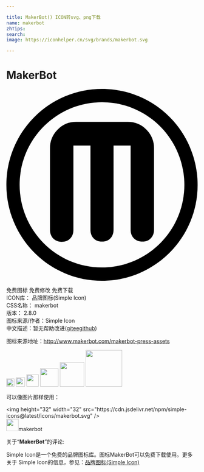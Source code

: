 ```yaml
---

title: MakerBot() ICON转svg、png下载
name: makerbot
zhTips: 
search: 
image: https://iconhelper.cn/svg/brands/makerbot.svg

---
```


# MakerBot  <small style="font-size: 60%;font-weight: 100"></small>

<div id="svg" class="svg-wrap">
<svg role="img" viewBox="0 0 24 24" xmlns="http://www.w3.org/2000/svg"><title>MakerBot icon</title><path d="M23.055 7.328c-.604-1.428-1.47-2.714-2.569-3.813C19.382 2.414 18.1 1.551 16.672.944 15.189.315 13.619 0 12 0c-1.62 0-3.19.318-4.672.945-1.428.604-2.711 1.47-3.813 2.57C2.414 4.615 1.551 5.9.943 7.328.315 8.81 0 10.38 0 12c0 1.619.318 3.189.945 4.671.604 1.429 1.47 2.714 2.569 3.814 1.103 1.1 2.386 1.964 3.813 2.57C8.81 23.686 10.38 24 12 24c1.619 0 3.189-.314 4.671-.944 1.429-.601 2.711-1.471 3.814-2.564 1.1-1.095 1.964-2.386 2.57-3.811.63-1.47.944-3.045.944-4.665 0-1.619-.314-3.18-.944-4.664v-.024zM12 22.335C6.293 22.335 1.665 17.707 1.665 12S6.293 1.665 12 1.665 22.335 6.293 22.335 12 17.707 22.335 12 22.335zm3.242-18.214H8.757c-.922 0-1.7.324-2.333.975-.635.644-.953 1.425-.953 2.334v10.182c0 .449.135.81.4 1.095.267.269.615.42 1.051.42.445 0 .805-.135 1.079-.405.272-.271.409-.63.409-1.08V7.08h2.141v10.529c0 .445.131.806.391 1.08.259.273.611.411 1.059.411.446 0 .799-.138 1.059-.411.26-.274.39-.635.39-1.08V7.08h2.142v10.529c0 .445.135.806.408 1.08.275.273.635.411 1.08.411.435 0 .783-.141 1.05-.423.268-.28.401-.638.401-1.069V7.426c0-.91-.318-1.688-.953-2.336-.633-.648-1.41-.975-2.334-.975v.006z"/></svg>
</div>
<detail full-name='makerbot'></detail>

<div class="detail-page">
<p>
<span><span class="badge-success badge">免费图标</span> <span class="badge-success badge">免费修改</span>  <span class="badge-success badge">免费下载</span> </span>
<br/>
<span>
ICON库：
<span class="badge-secondary badge">品牌图标(Simple Icon)</span> 
</span>
<br/>
<span>
CSS名称：
<span class="badge-secondary badge">makerbot</span> 
</span>

<br/>
<span>
版本：
<span class="badge-secondary badge">2.8.0</span> 
</span>
<br/>
<span>图标来源/作者：<span class="badge-light badge">Simple Icon</span></span> 
<br/>
<span class="zh-detail">中文描述：暂无<span class="help-link"><span>帮助改进</span>(<a href="https://gitee.com/liuwave/icon-helper/edit/master/json/brands/makerbot.json" target="_blank" rel="noopener noreferrer">gitee</a><a href="https://github.com/liuwave/icon-helper/edit/master/json/brands/makerbot.json" target="_blank" rel="noopener noreferrer">github</a></span>)</span><br/>
</p>
</div><div class="description description alert alert-light"><p>图标来源地址：<a href="http://www.makerbot.com/makerbot-press-assets" target="_blank" rel="noopener noreferrer">http://www.makerbot.com/makerbot-press-assets</a></p></div>
<div class="alert alert-dark">
<img height="21" width="21" src="https://cdn.jsdelivr.net/npm/simple-icons@latest/icons/makerbot.svg" />
<img height="24" width="24" src="https://cdn.jsdelivr.net/npm/simple-icons@latest/icons/makerbot.svg" />
<img height="32" width="32" src="https://cdn.jsdelivr.net/npm/simple-icons@latest/icons/makerbot.svg" />
<img height="48" width="48" src="https://cdn.jsdelivr.net/npm/simple-icons@latest/icons/makerbot.svg" />
<img height="64" width="64" src="https://cdn.jsdelivr.net/npm/simple-icons@latest/icons/makerbot.svg" />
<img height="96" width="96" src="https://cdn.jsdelivr.net/npm/simple-icons@latest/icons/makerbot.svg" />

</div>
<div>
  <p>可以像图片那样使用：    
  </p>
  <div class="alert alert-primary" style="font-size: 14px">
    &lt;img height="32" width="32" src="https://cdn.jsdelivr.net/npm/simple-icons@latest/icons/makerbot.svg" /&gt;
    <copy-btn content='<img height="32" width="32" src="https://cdn.jsdelivr.net/npm/simple-icons@latest/icons/makerbot.svg" />'></copy-btn>
  </div>
  <div class="alert alert-secondary">
    <img height="32" width="32" src="https://cdn.jsdelivr.net/npm/simple-icons@latest/icons/makerbot.svg" />makerbot
    <copy-btn content="makerbot" btn-title="复制图标名称"></copy-btn>
  </div>
</div>
<div class="icon-detail__container">
<p>关于“<b>MakerBot</b>”的评论:</p>
</div>
<Vssue title="关于“MakerBot”的评论" />
<div><p>Simple Icon是一个免费的品牌图标库。图标MakerBot可以免费下载使用。更多关于  Simple Icon的信息，参见：<a target="_blank" href="https://iconhelper.cn/brands.html">品牌图标(Simple Icon)</a>
</p></div>
